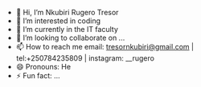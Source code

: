 - 👋 Hi, I’m Nkubiri Rugero Tresor
- 👀 I’m interested in coding
- 🌱 I’m currently in the IT faculty 
- 💞️ I’m looking to collaborate on ...
- 📫 How to reach me email: tresornkubiri@gmail.com | tel:+250784235809 | instagram: __rugero
- 😄 Pronouns: He
- ⚡ Fun fact: ...

<!---
Rugerot/Rugerot is a ✨ special ✨ repository because its `README.md` (this file) appears on your GitHub profile.
You can click the Preview link to take a look at your changes.
--->
